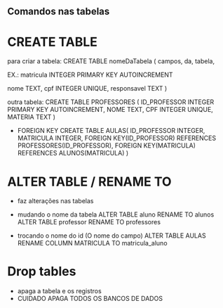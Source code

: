 <!--## Criando um bando de dados-->

## Comandos nas tabelas

# CREATE TABLE

para criar a tabela:
CREATE TABLE nomeDaTabela (
  campos,
  da, 
  tabela,

  EX.:
  matricula INTEGER PRIMARY KEY AUTOINCREMENT
  <!--(número inteiro), aqui tô dizendo que é um número inteiro que vai ter nesse campo--> 
  <!-- PRIMARY KEY: diz que esse vai ser o ID principal da tabela -->
  <!-- autoincrementar para preencher automaticamente a primary key sempre que o registro de um novo aluno for adicionado. nesse caso, quando for adicionar mais um aluno, não precisa passar o campo de matricula-->
  nome TEXT,
  cpf INTEGER UNIQUE, <!-- campo único não pode ter dois cpf igual -->
  responsavel TEXT
)

outra tabela:
CREATE TABLE PROFESSORES (
  ID_PROFESSOR INTEGER PRIMARY KEY AUTOINCREMENT,
  NOME TEXT,
  CPF INTEGER UNIQUE,
  MATERIA TEXT
)

* FOREIGN KEY 
CREATE TABLE AULAS(
  ID_PROFESSOR INTEGER,
  MATRICULA INTEGER,
  FOREIGN KEY(ID_PROFESSOR) REFERENCES PROFESSORES(ID_PROFESSOR),
  FOREIGN KEY(MATRICULA) REFERENCES ALUNOS(MATRICULA)
)

# ALTER TABLE / RENAME TO

* faz alterações nas tabelas
* mudando o nome da tabela
ALTER TABLE aluno RENAME TO alunos
ALTER TABLE professor RENAME TO professores

* trocando o nome do id (O nome do campo)
ALTER TABLE AULAS RENAME COLUMN MATRICULA TO matricula_aluno

# Drop tables 
* apaga a tabela e os registros
* CUIDADO APAGA TODOS OS BANCOS DE DADOS